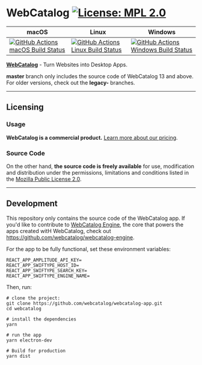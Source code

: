 # WebCatalog [![License: MPL 2.0](https://img.shields.io/badge/License-MPL%202.0-brightgreen.svg)](LICENSE)

|macOS|Linux|Windows|
|---|---|---|
|[![GitHub Actions macOS Build Status](https://github.com/webcatalog/webcatalog-app/workflows/macOS/badge.svg)](https://github.com/webcatalog/webcatalog-app/actions?query=workflow%3AmacOS)|[![GitHub Actions Linux Build Status](https://github.com/webcatalog/webcatalog-app/workflows/Linux/badge.svg)](https://github.com/webcatalog/webcatalog-app/actions?query=workflow%3ALinux)|[![GitHub Actions Windows Build Status](https://github.com/webcatalog/webcatalog-app/workflows/Windows/badge.svg)](https://github.com/webcatalog/webcatalog-app/actions?query=workflow%3AWindows)|


**[WebCatalog](https://webcatalog.app)** - Turn Websites into Desktop Apps.

**master** branch only includes the source code of WebCatalog 13 and above. For older versions, check out the **legacy-** branches.

---

## Licensing
### Usage
**WebCatalog is a commercial product.** [Learn more about  our pricing](https://webcatalog.app).

### Source Code
On the other hand, **the source code is freely available** for use, modification and distribution under the permissions, limitations and conditions listed in the [Mozilla Public License 2.0](LICENSE).

---

## Development
This repository only contains the source code of the WebCatalog app. If you'd like to contribute to [WebCatalog Engine](https://help.webcatalog.app/article/23-what-is-webcatalog-engine), the core that powers the apps created witH WebCatalog, check out <https://github.com/webcatalog/webcatalog-engine>.

For the app to be fully functional, set these environment variables:
```
REACT_APP_AMPLITUDE_API_KEY=
REACT_APP_SWIFTYPE_HOST_ID=
REACT_APP_SWIFTYPE_SEARCH_KEY=
REACT_APP_SWIFTYPE_ENGINE_NAME=
```

Then, run:
```
# clone the project:
git clone https://github.com/webcatalog/webcatalog-app.git
cd webcatalog

# install the dependencies
yarn

# run the app
yarn electron-dev

# Build for production
yarn dist
```
